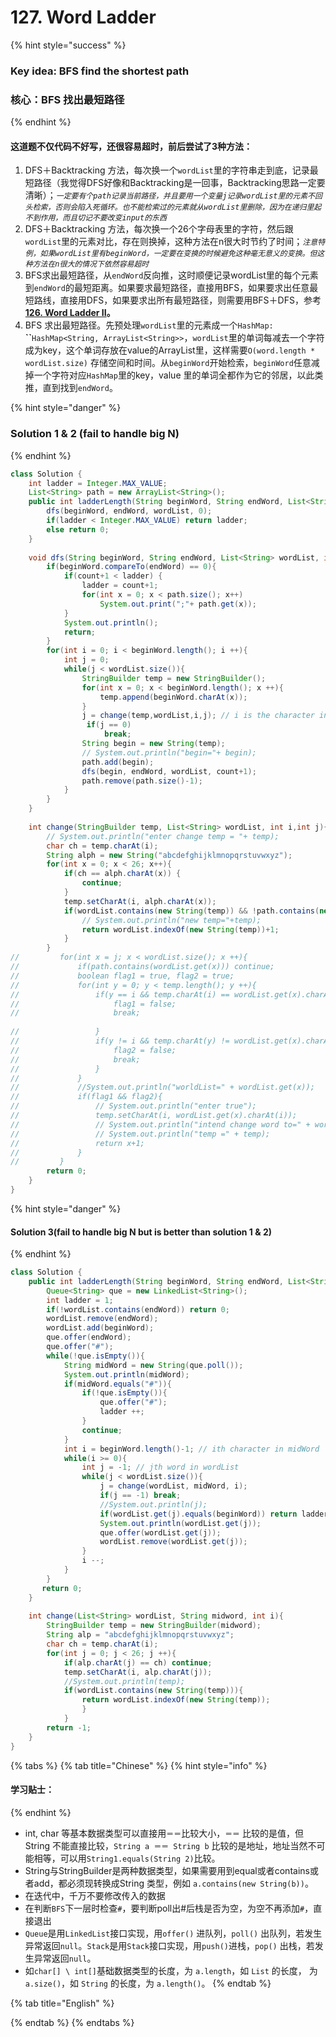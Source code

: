 # 127. Word Ladder

{% hint style="success" %}
### Key idea: BFS find the shortest path

### 核心：BFS 找出最短路径
{% endhint %}

#### 这道题不仅代码不好写，还很容易超时，前后尝试了3种方法：

1. DFS＋Backtracking 方法，每次换一个`wordList`里的字符串走到底，记录最短路径（我觉得DFS好像和Backtracking是一回事，Backtracking思路一定要清晰）；_`一定要有个path记录当前路径，并且要用一个变量j记录wordList里的元素不回头检索，否则会陷入死循环。也不能检索过的元素就从wordList里删除，因为在递归里起不到作用，而且切记不要改变input的东西`_
2. DFS＋Backtracking 方法，每次换一个26个字母表里的字符，然后跟`wordList`里的元素对比，存在则换掉，这种方法在n很大时节约了时间；_`注意特例，如果wordList里有beginWord，一定要在变换的时候避免这种毫无意义的变换。但这种方法在n很大的情况下依然容易超时`_
3. BFS求出最短路径，从`endWord`反向推，这时顺便记录wordList里的每个元素到`endWord`的最短距离。如果要求最短路径，直接用BFS，如果要求出任意最短路线，直接用DFS，如果要求出所有最短路径，则需要用BFS＋DFS，参考[**126. Word Ladder II**](https://leetcode.com/problems/word-ladder-ii/)**。**
4. BFS 求出最短路径。先预处理`wordList`里的元素成一个`HashMap:` **``**`HashMap<String, ArrayList<String>>`，`wordList`里的单词每减去一个字符成为key，这个单词存放在value的ArrayList里，这样需要`O(word.length * wordList.size)` 存储空间和时间。从`beginWord`开始检索，`beginWord`任意减掉一个字符对应`HashMap`里的key，value 里的单词全都作为它的邻居，以此类推，直到找到`endWord`。



{% hint style="danger" %}
### Solution 1 & 2 \(fail to handle big N\)
{% endhint %}

```java
class Solution {
    int ladder = Integer.MAX_VALUE;
    List<String> path = new ArrayList<String>();
    public int ladderLength(String beginWord, String endWord, List<String> wordList) {
        dfs(beginWord, endWord, wordList, 0);
        if(ladder < Integer.MAX_VALUE) return ladder;
        else return 0;
    }
    
    void dfs(String beginWord, String endWord, List<String> wordList, int count){ 
        if(beginWord.compareTo(endWord) == 0){
            if(count+1 < ladder) {
                ladder = count+1;
                for(int x = 0; x < path.size(); x++)
                    System.out.print(";"+ path.get(x));
            }
            System.out.println();
            return;
        }
        for(int i = 0; i < beginWord.length(); i ++){
            int j = 0;
            while(j < wordList.size()){
                StringBuilder temp = new StringBuilder();
                for(int x = 0; x < beginWord.length(); x ++){
                    temp.append(beginWord.charAt(x));
                }
                j = change(temp,wordList,i,j); // i is the character in word will be changed, j is the start searching index of wordList
                 if(j == 0)
                     break;
                String begin = new String(temp);
                // System.out.println("begin="+ begin);
                path.add(begin);
                dfs(begin, endWord, wordList, count+1);
                path.remove(path.size()-1);
            }
        }
    }
    
    int change(StringBuilder temp, List<String> wordList, int i,int j){
        // System.out.println("enter change temp = "+ temp);
        char ch = temp.charAt(i);
        String alph = new String("abcdefghijklmnopqrstuvwxyz");
        for(int x = 0; x < 26; x++){
            if(ch == alph.charAt(x)) {
                continue;
            }
            temp.setCharAt(i, alph.charAt(x));
            if(wordList.contains(new String(temp)) && !path.contains(new String(temp)) && wordList.indexOf(new String(temp)) >= j){ 
                // System.out.println("new temp="+temp);
                return wordList.indexOf(new String(temp))+1;
            }
        }
//         for(int x = j; x < wordList.size(); x ++){
//             if(path.contains(wordList.get(x))) continue;
//             boolean flag1 = true, flag2 = true;            
//             for(int y = 0; y < temp.length(); y ++){
//                 if(y == i && temp.charAt(i) == wordList.get(x).charAt(y)) {
//                     flag1 = false;
//                     break;
                    
//                 }
//                 if(y != i && temp.charAt(y) != wordList.get(x).charAt(y)){
//                     flag2 = false;
//                     break;
//                 }
//             }
//             //System.out.println("worldList=" + wordList.get(x));
//             if(flag1 && flag2){
//                 // System.out.println("enter true");
//                 temp.setCharAt(i, wordList.get(x).charAt(i));
//                 // System.out.println("intend change word to=" + wordList.get(x));
//                 // System.out.println("temp =" + temp);
//                 return x+1;
//             }
//         }
        return 0;
    }
}
```

{% hint style="danger" %}
#### Solution 3\(fail to handle big N but is better than solution 1 & 2\)
{% endhint %}

```java
class Solution {
    public int ladderLength(String beginWord, String endWord, List<String> wordList) {
        Queue<String> que = new LinkedList<String>();
        int ladder = 1;
        if(!wordList.contains(endWord)) return 0;
        wordList.remove(endWord);
        wordList.add(beginWord);
        que.offer(endWord);
        que.offer("#");
        while(!que.isEmpty()){
            String midWord = new String(que.poll());
            System.out.println(midWord);
            if(midWord.equals("#")){
                if(!que.isEmpty()){
                    que.offer("#");
                    ladder ++;
                }
                continue;
            }
            int i = beginWord.length()-1; // ith character in midWord
            while(i >= 0){
                int j = -1; // jth word in wordList
                while(j < wordList.size()){                    
                    j = change(wordList, midWord, i);
                    if(j == -1) break;
                    //System.out.println(j);
                    if(wordList.get(j).equals(beginWord)) return ladder+1;
                    System.out.println(wordList.get(j));
                    que.offer(wordList.get(j));
                    wordList.remove(wordList.get(j));
                }
                i --;
            }
        }
       return 0; 
    }
    
    int change(List<String> wordList, String midword, int i){
        StringBuilder temp = new StringBuilder(midword);
        String alp = "abcdefghijklmnopqrstuvwxyz";
        char ch = temp.charAt(i);
        for(int j = 0; j < 26; j ++){   
            if(alp.charAt(j) == ch) continue;
            temp.setCharAt(i, alp.charAt(j));
            //System.out.println(temp);
            if(wordList.contains(new String(temp))){
                return wordList.indexOf(new String(temp));
                }
            }
        return -1;
    }
}
```

{% tabs %}
{% tab title="Chinese" %}
{% hint style="info" %}
#### 学习贴士：
{% endhint %}

* int, char 等基本数据类型可以直接用`＝＝`比较大小，`＝＝` 比较的是值，但String 不能直接比较，`String a ＝＝ String b` 比较的是地址，地址当然不可能相等，可以用`String1.equals(String 2)`比较。
* String与StringBuilder是两种数据类型，如果需要用到equal或者contains或者add，都必须现转换成String 类型，例如 `a.contains(new String(b))`。
* 在迭代中，千万不要修改传入的数据
* 在判断`BFS`下一层时检查`#`，要判断poll出\#后栈是否为空，为空不再添加`#`，直接退出
* `Queue`是用`LinkedList`接口实现，用`offer()` 进队列，`poll()` 出队列，若发生异常返回`null`。`Stack`是用`Stack`接口实现，用`push()`进栈，`pop()` 出栈，若发生异常返回`null`。
* 如`char[] \ int[]`基础数据类型的长度，为 `a.length`，如 `List` 的长度， 为 `a.size()`，如 `String` 的长度，为 `a.length()`。
{% endtab %}

{% tab title="English" %}

{% endtab %}
{% endtabs %}

